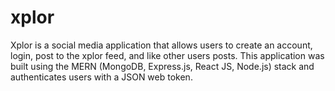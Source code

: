# xplor

 Xplor is a social media application that allows users to create an account, login, post to the xplor feed, and like other users posts. This application was built using the MERN (MongoDB, Express.js, React JS, Node.js) stack and authenticates users with a JSON web token.

